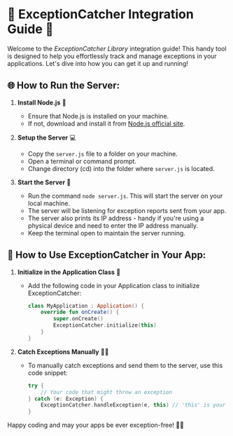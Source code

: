 
# 🚀 ExceptionCatcher Integration Guide 🌟

Welcome to the _ExceptionCatcher Library_ integration guide! This handy tool is designed to help you effortlessly track and manage exceptions in your applications. Let's dive into how you can get it up and running!

## 🌐 How to Run the Server:

1. **Install Node.js** 🌳
   - Ensure that Node.js is installed on your machine.
   - If not, download and install it from [Node.js official site](https://nodejs.org/).

2. **Setup the Server** 💻
   - Copy the `server.js` file to a folder on your machine.
   - Open a terminal or command prompt.
   - Change directory (cd) into the folder where `server.js` is located.

3. **Start the Server** 🚀
   - Run the command `node server.js`. This will start the server on your local machine.
   - The server will be listening for exception reports sent from your app.
   - The server also prints its IP address - handy if you're using a physical device and need to enter the IP address manually.
   - Keep the terminal open to maintain the server running.

## 🎯 How to Use ExceptionCatcher in Your App:

1. **Initialize in the Application Class** 📱
   - Add the following code in your Application class to initialize ExceptionCatcher:
     ```kotlin
     class MyApplication : Application() {
         override fun onCreate() {
             super.onCreate()
             ExceptionCatcher.initialize(this)
         }
     }
     ```

2. **Catch Exceptions Manually** 🕵️‍♂️
   - To manually catch exceptions and send them to the server, use this code snippet:
     ```kotlin
     try {
         // Your code that might throw an exception
     } catch (e: Exception) {
         ExceptionCatcher.handleException(e, this) // 'this' is your context
     }
     ```

Happy coding and may your apps be ever exception-free! 🌈✨
